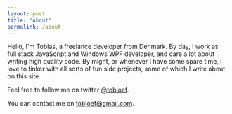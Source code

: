 ```yaml
---
layout: post
title: "About"
permalink: /about
---
```


Hello, I'm Tobias, a freelance developer from Denmark. By day, I work as full stack JavaScript and Windows WPF developer, and care a lot about writing high quality code. By might, or whenever I have some spare time, I love to tinker with all sorts of fun side projects, some of which I write about on this site. 

Feel free to follow me on twitter [@tobloef](https://www.twitter.com/tobloef).

You can contact me on [tobloef@gmail.com](mailto:tobloef@gmail.com).
